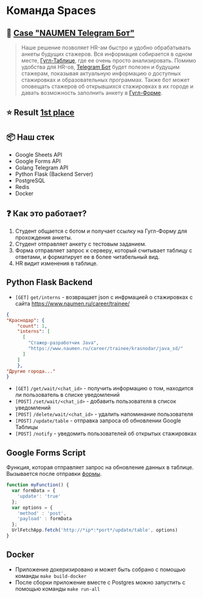 # Команда Spaces
## :robot: [Case "NAUMEN Telegram Бот"](https://drive.google.com/file/d/1EyuxQHTg5V7LGInKZFtsyVkFNT3FBaEz/view)

>Наше решение позволяет HR-ам быстро и удобно обрабатывать анкеты будущих стажеров. Вся информация собирается в одном месте, [Гугл-Таблице](https://docs.google.com/spreadsheets/d/1OMjENvfDnax3xV9saBWAbM111KxTskO-CBaNUTYfQTk/edit?usp=sharing), где ее очень просто анализировать. Помимо удобства для HR-ов, [Telegram Бот](https://t.me/spaces_naumen_bot) будет полезен и будущим стажерам, показывая актуальную информацию о доступных стажировках и образовательных программах. Также бот может оповещать стажеров об открывшихся стажировках в их городе и давать возможность заполнить анкету в [Гугл-Форме](https://forms.gle/8RoffafEfF9fW1wPA).

## ⭐ Result [1st place](https://vk.com/hackathon_urfu?w=wall-170322615_591)

## :package: Наш стек
- Google Sheets API
- Google Forms API
- Golang Telegram API
- Python Flask (Backend Server)
- PostgreSQL
- Redis
- Docker

## :question: Как это работает?
1. Студент общается с ботом и получает ссылку на Гугл-Форму для прохождения анкеты.
2. Студент отправляет анкету с тестовым заданием.
3. Форма отправляет запрос к серверу, который считывает таблицу с ответами, и форматирует ее в более читабельный вид.
4. HR видит изменения в таблице.

## Python Flask Backend
- `[GET]` `get/interns` - возвращает json с инфрмацией о стажировках с сайта https://www.naumen.ru/career/trainee/
```json
{
"Краснодар": {
    "count": 1,
    "interns": [
      [
        "Стажер-разработчик Java",
        "https://www.naumen.ru/career/trainee/krasnodar/java_sd/"
      ]
    ]
    },
"Другие города..."
}
```
- `[GET]` `/get/wait/<chat_id>` - получить информацию о том, находится ли пользователь в списке уведомлений
- `[POST]` `/set/wait/<chat_id>` - добавить пользователя в список уведомлений 
- `[POST]` `/delete/wait/<chat_id>` - удалить напоминание пользователя
- `[POST]` `/update/table` - отправка запроса об обновлении Google Таблицы
- `[POST]` `/notify` - уведомить пользователей об открытых стажировках

## Google Forms Script
Функция, которая отправляет запрос на обновление данных в таблице.
Вызывается после отправки [формы](https://forms.gle/8RoffafEfF9fW1wPA).
```js
function myFunction() {
  var formData = {
    'update': 'true'
  };
  var options = {
    'method' : 'post',
    'payload' : formData
  };
  UrlFetchApp.fetch('http://*ip*:*port*/update/table', options)
}
```

## Docker
- Приложение докеризировано и может быть собрано с помощью команды `make build-docker`
- После сборки приложение вместе с Postgres можно запустить с помощью команды `make run-all`
